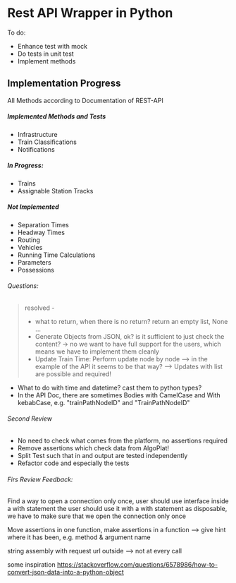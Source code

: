 # Rest API Wrapper in Python

To do: 
- Enhance test with mock
- Do tests in unit test
- Implement methods

## Implementation Progress
All Methods according to Documentation of REST-API 

##### Implemented Methods and Tests
* Infrastructure
* Train Classifications
* Notifications

##### In Progress:

* Trains
* Assignable Station Tracks

##### Not Implemented
* Separation Times
* Headway Times
* Routing
* Vehicles
* Running Time Calculations
* Parameters
* Possessions

###### Questions:
> resolved - 
> * what to return, when there is no return? return an empty list, None ...
> * Generate Objects from JSON, ok? is it sufficient to just check the content? -> 
> no we want to have full support for the users, which means we have to implement them cleanly 
> * Update Train Time: Perform update node by node --> 
in the example of the API it seems to be that way? --> Updates with list are possible and required!
>

* What to do with time and datetime? cast them to python types?
* In the API Doc, there are sometimes Bodies with CamelCase and With kebabCase, e.g. 
"trainPathNodeID" and "TrainPathNodeID"

###### Second Review

- No need to check what comes from the platform, no assertions required
- Remove assertions which check data from AlgoPlat!
- Split Test such that in and output are tested independently
- Refactor code and especially the tests


###### Firs Review Feedback:

Find a way to open a connection only once, user should use interface inside a with statement
the user should use it with a with statement as disposable, we have to make sure that we open the connection only once

Move assertions in one function, 
make assertions in a function --> give hint where it has been, e.g. method & argument name

string assembly with request url outside --> not at every call

some inspiration
https://stackoverflow.com/questions/6578986/how-to-convert-json-data-into-a-python-object

